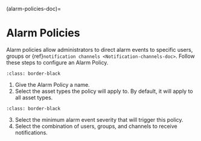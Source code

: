 (alarm-policies-doc)=

# Alarm Policies

Alarm policies allow administrators to direct alarm events to specific users, groups or {ref}`notification channels <Notification-channels-doc>`. Follow these steps to configure an Alarm Policy.

```{image} /product/settings/media/alarm-policies_1.png
:class: border-black
```

1. Give the Alarm Policy a name.
2. Select the asset types the policy will apply to. By default, it will apply to all asset types.

```{image} /product/settings/media/alarm-policies_2.png
:class: border-black
```

3. Select the minimum alarm event severity that will trigger this policy.
4. Select the combination of users, groups, and channels to receive notifications.
